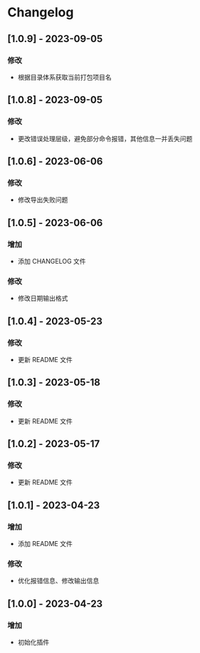 # Changelog

## [1.0.9] - 2023-09-05

### 修改

- 根据目录体系获取当前打包项目名
## [1.0.8] - 2023-09-05

### 修改

- 更改错误处理层级，避免部分命令报错，其他信息一并丢失问题

## [1.0.6] - 2023-06-06

### 修改

- 修改导出失败问题

## [1.0.5] - 2023-06-06

### 增加

- 添加 CHANGELOG 文件

### 修改

- 修改日期输出格式

## [1.0.4] - 2023-05-23

### 修改

- 更新 README 文件

## [1.0.3] - 2023-05-18

### 修改

- 更新 README 文件

## [1.0.2] - 2023-05-17

### 修改

- 更新 README 文件

## [1.0.1] - 2023-04-23

### 增加

- 添加 README 文件

### 修改

- 优化报错信息、修改输出信息

## [1.0.0] - 2023-04-23

### 增加

- 初始化插件
